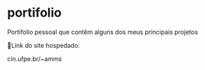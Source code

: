# portifolio
<p>Portifolio pessoal que contêm alguns dos meus principais projetos</p>
<p>🔗Link do site hospedado: </p>
<p>cin.ufpe.br/~amms</>
